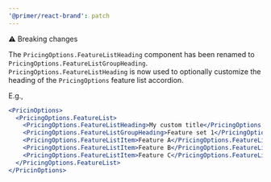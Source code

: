 ```yaml
---
'@primer/react-brand': patch
---
```


⚠️ Breaking changes

The `PricingOptions.FeatureListHeading` component has been renamed to `PricingOptions.FeatureListGroupHeading`. `PricingOptions.FeatureListHeading` is now used to optionally customize the heading of the `PricingOptions` feature list accordion.

E.g.,

```jsx
<PricinOptions>
  <PricingOptions.FeatureList>
    <PricingOptions.FeatureListHeading>My custom title</PricingOptions.FeatureListHeading>
    <PricingOptions.FeatureListGroupHeading>Feature set 1</PricingOptions.FeatureListGroupHeading>
    <PricingOptions.FeatureListItem>Feature A</PricingOptions.FeatureListItem>
    <PricingOptions.FeatureListItem>Feature B</PricingOptions.FeatureListItem>
    <PricingOptions.FeatureListItem>Feature C</PricingOptions.FeatureListItem>
  </PricingOptions.FeatureList>
</PricinOptions>
```
